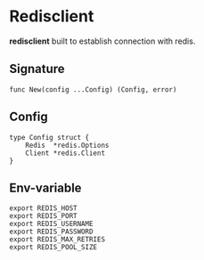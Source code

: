 # Redisclient

**redisclient** built to establish connection with redis.

## Signature

```
func New(config ...Config) (Config, error)
```

## Config

```
type Config struct {
	Redis  *redis.Options
	Client *redis.Client
}
```
## Env-variable

```
export REDIS_HOST
export REDIS_PORT
export REDIS_USERNAME
export REDIS_PASSWORD
export REDIS_MAX_RETRIES
export REDIS_POOL_SIZE
```